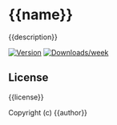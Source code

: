 # {{name}}

{{description}}

[![Version](https://img.shields.io/npm/v/{{name}}.svg)](https://npmjs.org/package/{{name}})
[![Downloads/week](https://img.shields.io/npm/dw/{{name}}.svg)](https://npmjs.org/package/{{name}})

## License

{{license}}

Copyright (c) {{author}}
